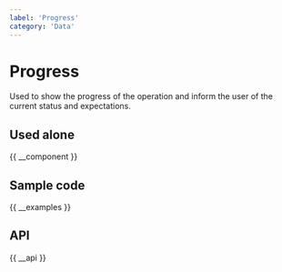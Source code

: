 ```yaml
---
label: 'Progress'
category: 'Data'
---
```


# Progress

Used to show the progress of the operation and inform the user of the current status and expectations.

## Used alone

{{ __component }}

## Sample code

{{ __examples }}

## API

{{ __api }}
